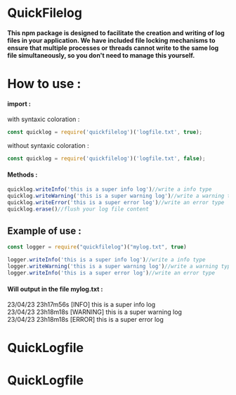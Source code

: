 # QuickFilelog

#### This npm package is designed to facilitate the creation and writing of log files in your application. We have included file locking mechanisms to ensure that multiple processes or threads cannot write to the same log file simultaneously, so you don't need to manage this yourself.

# How to use : 

#### import :

with syntaxic coloration :
```javascript
const quicklog = require('quickfilelog')('logfile.txt', true);
```
without syntaxic coloration :
```javascript
const quicklog = require('quickfilelog')('logfile.txt', false);
```

#### Methods :

```javascript
quicklog.writeInfo('this is a super info log')//write a info type
quicklog.writeWarning('this is a super warning log')//write a warning type
quicklog.writeError('this is a super error log')//write an error type 
quicklog.erase()//flush your log file content
```

## Example of use :

```javascript
const logger = require("quickfilelog")("mylog.txt", true)

logger.writeInfo('this is a super info log')//write a info type
logger.writeWarning('this is a super warning log')//write a warning type
logger.writeInfo('this is a super error log')//write an error type 
```

#### Will output in the file mylog.txt :

23/04/23 23h17m56s [INFO] this is a super info log <br>
23/04/23 23h18m18s [WARNING] this is a super warning log<br>
23/04/23 23h18m18s [ERROR] this is a super error log

# QuickLogfile
# QuickLogfile
